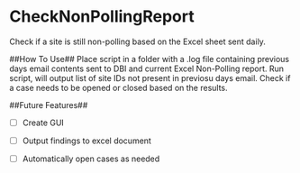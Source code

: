 # CheckNonPollingReport
Check if a site is still non-polling based on the Excel sheet sent daily.

##How To Use##
Place script in a folder with a .log file containing previous days email contents sent to DBI and current Excel Non-Polling report.
Run script, will output list of site IDs not present in previosu days email. 
Check if a case needs to be opened or closed based on the results.


##Future Features##
- [ ] Create GUI
- [ ] Output findings to excel document
- [ ] Automatically open cases as needed


